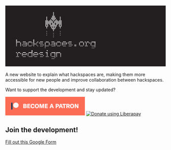 ![Hackspaces.org-Redesign](images/headerimage.jpg "Hackspaces.org-Redesign")

A new website to explain what hackspaces are, making them more accessible for new people and improve collaboration between hackspaces.

Want to support the development and stay updated?

<a href="https://www.patreon.com/bePatron?u=24983231"><img alt="Become a Patreon" src="images/patreon_button.svg"></a> <a href="https://liberapay.com/glowingkitty/donate"><img alt="Donate using Liberapay" src="https://liberapay.com/assets/widgets/donate.svg"></a>

## Join the development!

[Fill out this Google Form](https://docs.google.com/forms/d/e/1FAIpQLSf0ml9ZxM_0V_2RFZLQY4frIRDCr9CJ3rsasVyM5OuXjZbeOQ/viewform?usp=sf_link)
